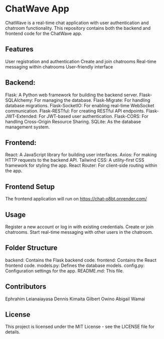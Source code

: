 # ChatWave App

ChatWave is a real-time chat application with user authentication and chatroom functionality. This repository contains both the backend and frontend code for the ChatWave app.

## Features
User registration and authentication
Create and join chatrooms
Real-time messaging within chatrooms
User-friendly interface

## Backend:

Flask: A Python web framework for building the backend server.
Flask-SQLAlchemy: For managing the database.
Flask-Migrate: For handling database migrations.
Flask-SocketIO: For enabling real-time WebSocket communication.
Flask-RESTful: For creating RESTful API endpoints.
Flask-JWT-Extended: For JWT-based user authentication.
Flask-CORS: For handling Cross-Origin Resource Sharing.
SQLite: As the database management system.
## Frontend:

React: A JavaScript library for building user interfaces.
Axios: For making HTTP requests to the backend API.
Tailwind CSS: A utility-first CSS framework for styling the app.
React Router: For client-side routing within the app.


## Frontend Setup

The frontend application will run on https://chat-o8bt.onrender.com/

## Usage

Register a new account or log in with existing credentials.
Create or join chatrooms.
Start real-time messaging with other users in the chatroom.
## Folder Structure
backend: Contains the Flask backend code.
frontend: Contains the React frontend code.
models.py: Defines the database models.
config.py: Configuration settings for the app.
README.md: This file.
## Contributors
Ephrahim Leianaiayasa
Dennis Kimaita
Gilbert Owino
Abigail Wamai
## License
This project is licensed under the MIT License - see the LICENSE file for details.
